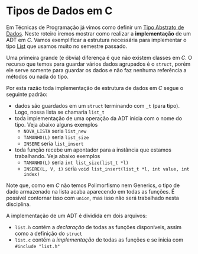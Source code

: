 # Tipos de Dados em C

Em Técnicas de Programação já vimos como definir um [Tipo Abstrato de Dados](https://insper.github.io/tecnicas-de-programacao/modulos/01-ADT/). Neste roteiro iremos mostrar como realizar a **implementação** de um ADT em *C*. Vamos exemplificar a estrutura necessária para implementar o tipo [List](https://insper.github.io/tecnicas-de-programacao/modulos/01-ADT/list/) que usamos muito no semestre passado.

Uma primeira grande (e óbvia) diferença é que não existem classes em *C*. O recurso que temos para guardar vários dados agrupados é o `struct`, porém ele serve somente para guardar os dados e não faz nenhuma referência a métodos ou nada do tipo. 

Por esta razão toda implementação de estrutura de dados em *C* segue o seguinte padrão:

- dados são guardados em um `struct` terminando com `_t` (para **t**ipo). Logo, nossa lista se chamaria `list_t`
- toda implementação de uma operação da ADT inicia com o nome do tipo. Veja abaixo alguns exemplos
    - `NOVA_LISTA` seria `list_new`
    - `TAMANHO(L)` seria `list_size`
    - `INSERE` seria `list_insert`
- toda função recebe um apontador para a instância que estamos trabalhando. Veja abaixo exemplos
    - `TAMANHO(L)` seria `int list_size(list_t *l)`
    - `INSERE(L, V, i)` seria `void list_insert(list_t *l, int value, int index)`

Note que, como em *C* não temos Polimorfismo nem Generics, o tipo de dado armazenado na lista acaba aparecendo em todas as funções. É possível contornar isso com `union`, mas isso não será trabalhado nesta disciplina. 

A implementação de um ADT é dividida em dois arquivos:

- `list.h` contém a *declaração* de todas as funções disponíveis, assim como a definição do `struct`
- `list.c` contém a *implementação* de todas as funções e se inicia com `#include "list.h"` 



